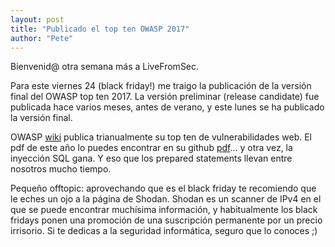 ```yaml
---
layout: post
title: "Publicado el top ten OWASP 2017"
author: "Pete"
---
```


Bienvenid@ otra semana más a LiveFromSec. 

Para este viernes 24 (black friday!) me traigo la publicación de la versión final del OWASP top ten 2017. La versión preliminar (release candidate) fue publicada hace varios meses, antes de verano, y este lunes se ha publicado la versión final.

OWASP [wiki](https://es.wikipedia.org/wiki/Open_Web_Application_Security_Project) publica trianualmente su top ten de vulnerabilidades web. El pdf de este año lo puedes encontrar en su github [pdf](https://github.com/OWASP/Top10/blob/master/2017/OWASP%20Top%2010-2017%20(en).pdf)... y otra vez, la inyección SQL gana. Y eso que los prepared statements llevan entre nosotros mucho tiempo.



Pequeño offtopic: aprovechando que es el black friday te recomiendo que le eches un ojo a la página de Shodan. Shodan es un scanner de IPv4 en el que se puede encontrar muchísima información, y habitualmente los black fridays ponen una promoción de una suscripción permanente por un precio irrisorio. Si te dedicas a la seguridad informática, seguro que lo conoces ;)
